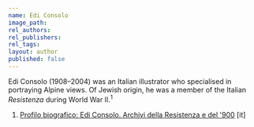 ```yaml
---
name: Edi Consolo
image_path:
rel_authors:
rel_publishers:
rel_tags:
layout: author
published: false
---
```


Edi Consolo (1908–2004) was an Italian illustrator who specialised in portraying Alpine views. Of Jewish origin, he was a member of the Italian _Resistenza_ during World War II.<sup>1</sup>

<ol class="footnotes">
<li><a class="fn-link" href="http://www.metarchivi.it/biografie/p_bio_vis.asp?id=8">Profilo biografico: Edi Consolo. Archivi della Resistenza e del '900</a> [it]</li>
</ol>
